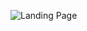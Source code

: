 ![Landing Page](https://user-images.githubusercontent.com/119059108/211095931-3c5988d7-2576-49ca-9eac-030010766405.jpg)
